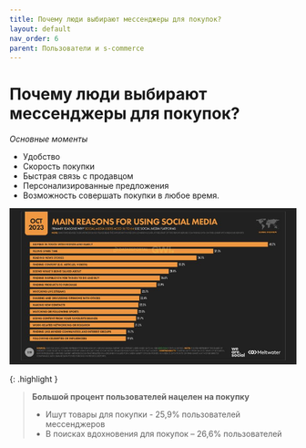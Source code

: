 ```yaml
---
title: Почему люди выбирают мессенджеры для покупок?
layout: default
nav_order: 6
parent: Пользователи и s-commerce
---
```


# Почему люди выбирают мессенджеры для покупок?

_Основные моменты_

- Удобство
- Скорость покупки
- Быстрая связь с продавцом
- Персонализированные предложения
- Возможность совершать покупки в любое время.

![основные причины использования s-commerce](/assets/images/main_reasons_foru.jpg "Основные причины использования s-commerce")

{: .highlight }
> **Большой процент пользователей нацелен на покупку**
> - Ишут товары для покупки - 25,9% пользователей мессенджеров
> - В поисках вдохновения для покупок – 26,6% пользователей